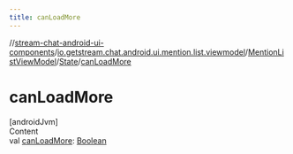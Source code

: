 ```yaml
---
title: canLoadMore
---
```

//[stream-chat-android-ui-components](../../../../index.md)/[io.getstream.chat.android.ui.mention.list.viewmodel](../../index.md)/[MentionListViewModel](../index.md)/[State](index.md)/[canLoadMore](canLoadMore.md)



# canLoadMore  
[androidJvm]  
Content  
val [canLoadMore](canLoadMore.md): [Boolean](https://kotlinlang.org/api/latest/jvm/stdlib/kotlin/-boolean/index.html)  



